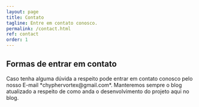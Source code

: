 ```yaml
---
layout: page
title: Contato
tagline: Entre em contato conosco.
permalink: /contact.html
ref: contact
order: 1
---
```

<h2>Formas de entrar em contato</h2>
Caso tenha alguma dúvida a respeito pode entrar em contato conosco pelo nosso E-mail *chyphervortex@gmail.com*. Manteremos sempre o blog atualizado a respeito de como anda o desenvolvimento do projeto aqui no blog.
